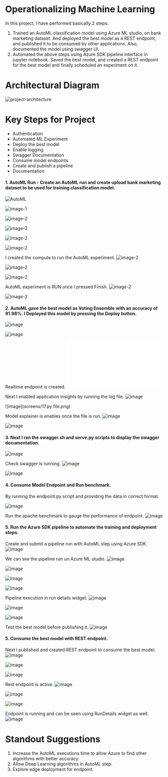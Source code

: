 # Operationalizing Machine Learning

In this project, I have performed basically 2 steps:
1. Trained an AutoML classification model using Azure ML studio, on bank marketing dataset. And deployed the best model as a REST endpoint, and published it to be consumed by other applications. Also, documented the model using swagger UI.
2. Automated the above steps using Azure SDK pipeline interface in jupyter notebook. Saved the best model, and created a REST endpoint for the best model and finally scheduled an experiment on it.

# Architectural Diagram
![project-architecture](screens/00-architecture.png)

# Key Steps for Project
- Authentication
- Automated ML Experiment
- Deploy the best model
- Enable logging
- Swagger Documentation
- Consume model endpoints
- Create and publish a pipeline
- Documentation 

#### 1. AutoML Run -  Create an AutoML run and create upload bank marketing dataset to be used for training classification model.

![AutoML](screens/02.png)

![image-1](screens/03.png)

![image-2](screens/04.png)

![image-2](screens/05.png)

![image-2](screens/06.png)

![image-2](screens/07.png)

I created the compute to run the AutoML experiment.
![image-2](screens/08.png)

![image-2](screens/09.png)

![image-2](screens/10.png)

AutoML experiment is RUN once I pressed Finish.
![image-2](screens/11.png)

![image-2](screens/12.png)

#### 2. AutoML gave the best model as Voting Ensemble with an accuracy of 91.98%. I Deployed this model by pressing the Deploy button.

![image](screens/13.png)

![image](screens/14.png)

Realtime endpoint is created.
![image](screens/15.py)

Next I enabled application insights by running the log file.
![image](screens/16.png)

![image](screens/17.py file.png)

Model explainer is enables once the file is run.
![image](screens/18.png)

![image](screens/19.png)

#### 3. Next I ran the swagger.sh and serve.py scripts to display the swagger documentation.
![image](screens/20.png)

Check swagger is running.
![image](screens/21.png)

![image](screens/22.png)

#### 4. Consume Model Endpoint and Run benchmark.
By running the endpoint.py script and providing the data in correct format.

![image](screens/23.png)

Run the apache benchmark to gauge the performance of endpoint.
![image](screens/24.png)

#### 5. Run the Azure SDK pipeline to automate the training and deployment steps.
Create and submit a pipeline run with AutoML step using Azure SDK.
![image](screens/250.png)

We can see the pipeline run un Azure ML studio.
![image](screens/25.png)

![image](screens/26.png)

![image](screens/29.png)

![image](screens/27.png)

Pipeline execution in run details widget.
![image](screens/28.png)

![image](screens/30.png)

![image](screens/31.png)

Test the best model before publishing it.
![image](screens/251.png)


#### 5. Consume the best model with REST endpoint.

Next I published and created REST endpoint to consume the best model.
![image](screens/32.png)

![image](screens/33.png)

![image](screens/34.png)

Rest endpoint is active.
![image](screens/35.png)

![image](screens/36.png)

![image](screens/37.png)

Endpoint is running and can be seen using RunDetails widget as well.
![image](screens/38.png)

# Standout Suggestions
1. Increase the AutoML executions time to allow Azure to find other algorithms with better accuracy.
2. Allow Deep Learning algorithms in AutoML step.
3. Explore edge deployment for endpoint.
